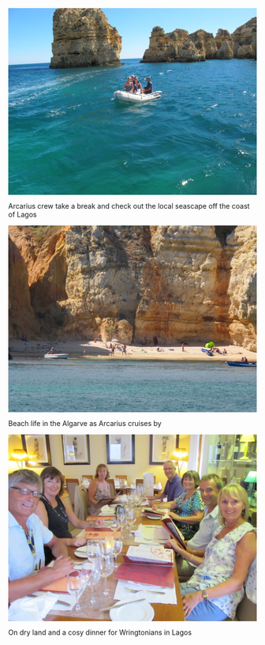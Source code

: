 <img style="margin:0 auto;display:block" src="/img/042.jpg" />

Arcarius crew take a break and check out the local seascape off the coast of
Lagos

<img style="margin:0 auto;display:block" src="/img/049.jpg" />

Beach life in the Algarve as Arcarius cruises by

<img style="margin:0 auto;display:block" src="/img/057.jpg" />

On dry land and a cosy dinner for Wringtonians in Lagos
